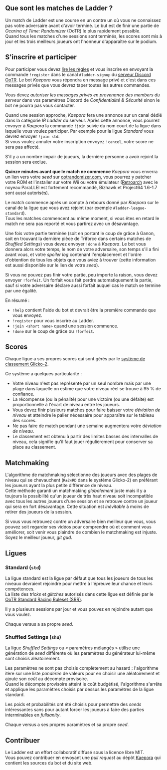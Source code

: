 ## Que sont les matches de Ladder ?
Un match de Ladder est une course en un contre un où vous ne connaissez pas
votre adversaire avant d'avoir terminé. Le but est de finir une partie de
_Ocarina of Time: Randomizer_ (OoTR) le plus rapidement possible.  
Quand tous les matches d'une sessions sont terminés, les scores sont mis à
jour et les trois meilleurs joueurs ont l'honneur d'apparaître sur le podium.

## S'inscrire et participer
Pour participer vous devez [lire les règles](/rules) et vous inscrire en
envoyant la commande `!register` dans le canal `#ladder-signup` du [serveur
Discord OoTR](https://discord.gg/yZtdURz). Le bot _Kaepora_ vous répondra en
message privé et c'est dans ces messages privés que vous devrez taper toutes
les autres commandes.

<div class="message is-warning">
    <div class="message-body">
        <p>Vous devez <em>autoriser les messages privés en provenance des
        members du serveur</em> dans vos paramètres Discord de
        <em>Confidentialité & Sécurité</em> sinon le bot ne pourra pas vous
        contacter.</p>
    </div>
</div>

Quand une session approche, _Kaepora_ fera une annonce sur un canal dédié dans
la catégorie _IR Ladder_ du serveur. Après cette annonce, vous pourrez envoyer
à _Kaepora_ la commande `!join` suivie du nom court de la ligue dans laquelle
vous voulez participer. Par exemple pour la ligue _Standard_ vous devrez
envoyer `!join std`.  
Si vous voulez annuler votre inscription envoyez `!cancel`, votre score ne sera
pas affecté.

<div class="message is-warning">
    <div class="message-body">
        <p>S'il y a un nombre impair de joueurs, la dernière personne a avoir
        rejoint la session sera exclue.</p>
    </div>
</div>

**Quinze minutes avant que le match ne commence** _Kaepora_ vous enverra un lien
vers votre _seed_ sur [ootrandomizer.com](https://ootrandomizer.com), vous
pourrez y patcher votre ROM et l'installer sur votre Wii ou votre émulateur
([Retroarch](https://www.retroarch.com/) avec le noyeau ParaLLEl est fortement
recommandé, Bizhawk et Project64 1.6-1.7 sont aussi autorisés).

Le match commence après un compte à rebours donné par _Kaepora_ sur le canal de
la ligue que vous avez rejoint (par exemple `#ladder-league-standard`).  
Tous les matches commencent au même moment, si vous êtes en retard le match ne
sera pas reporté et vous partirez avec un désavantage.

Une fois votre partie terminée (soit en portant le coup de grâce à Ganon, soit
en trouvant la dernière pièce de Triforce dans certains matches de _Shuffled
Settings_) vous devez envoyer `!done` à _Kaepora_.
Le bot vous donnera alors votre temps, le nom de votre adversaire, son temps
s'il a fini avant vous, et votre _spoiler log_ contenant l'emplacement et
l'ordre d'obtention de tous les objets que vous aviez à trouver (cette
information est aussi disponible sur le lien de votre _seed_).

Si vous ne pouvez pas finir votre partie, peu importe la raison, vous devez
envoyer `!forfeit`. Un forfait vous fait perdre automatiquement la partie, sauf
si votre adversaire déclare aussi forfait auquel cas le match se termine par
une égalité.

<div class="message is-info">
    <div class="message-header"><p>En résumé :</p></div>
    <div class="message-body">
        <ul>
        <li><code>!help</code> contient l'aide du bot et devrait être la première commande que vous envoyez.</li>
        <li><code>!register</code> pour vous inscrire au Ladder.</li>
        <li><code>!join &lt;short name&gt;</code> quand une session commence.</li>
        <li><code>!done</code> sur le coup de grâce ou <code>!forfeit</code>.</li>
        </ul>
    </div>
</div>

## Scores
Chaque ligue a ses propres scores qui sont gérés par le [système de classement
Glicko-2][1].

Ce système a quelques particularité :

 - Votre niveau n'est pas représenté par un seul nombre mais par une plage dans
   laquelle on estime que votre niveau réel se trouve à 95 % de confiance.
 - La récompense (ou la pénalité) pour une victoire (ou une défaite) est
   proportionnelle à l'écart de niveau entre les joueurs.
 - Vous devez finir plusieurs matches pour faire baisser votre _déviation de
   niveau_ et atteindre le palier nécessaire pour apparaître sur le tableau des
   scores.
 - Ne pas faire de match pendant une semaine augmentera votre _déviation de niveau_.
 - Le classement est obtenu à partir des limites basses des intervalles de
   niveau, cela signifie qu'il faut jouer régulièrement pour conserver sa place
   au classement.

[1]: https://fr.wikipedia.org/wiki/Classement_Glicko

## Matchmaking
L'algorithme de matchmaking sélectionne des joueurs avec des plages de niveau
qui se chevauchent (`R±2×RD` dans le système Glicko-2) en préférant les joueurs
ayant la plus petite différence de niveau.  
Cette méthode garanti un matchmaking _globalement_ juste mais il y a toujours
la possibilité qu'un joueur de très haut niveau soit incompatible avec tous les
autres joueurs d'une session et se retrouve contre un joueur qui sera en fort
désavantage. Cette situation est _inévitable_ à moins de retirer des joueurs de
la session.

Si vous vous retrouvez contre un adversaire bien meilleur que vous, vous pouvez
soit regarder ses vidéos pour comprendre où et comment vous améliorer, soit
venir vous plaindre de combien le matchmaking est injuste. Soyez le meilleur
joueur, _git gud_.

## Ligues
### Standard (`std`)
La ligue standard est la ligue par défaut que tous les joueurs de tous les
niveaux devraient rejoindre pour mettre à l'épreuve leur chance et leurs
compétences.  
La liste des _tricks_ et _glitches_ autorisés dans cette ligue est définie par
le [OoTR Standard Racing Ruleset (SRR)][2].

Il y a plusieurs sessions par jour et vous pouvez en rejoindre autant que vous
voulez.

Chaque versus a sa propre _seed_.

[2]: https://wiki.ootrandomizer.com/index.php?title=Standard

### Shuffled Settings (`shu`)
La ligue _Shuffled Settings_ ou « paramètres mélangés » utilise une génération
de _seed_ différente où les paramètres du générateur lui-même sont choisis
aléatoirement.

Les paramètres ne sont pas choisis complètement au hasard : l'algorithme itère
sur une liste _pondérée_ de valeurs pour en choisir une aléatoirement et ajoute
son _coût_ au décompte provisoire.  
Quand le décompte provisoire atteint le coût budgétisé, l'algorithme s'arrête
et applique les paramètres choisis par dessus les paramètres de la ligue
standard.

Les poids et probabilités ont été choisis pour permettre des _seeds_
intéressantes sans pour autant forcer les joueurs à faire des parties
interminables en _fullsanity_.

Chaque versus a ses propres paramètres et sa propre _seed_.

## Contribuer
Le Ladder est un effort collaboratif diffusé sous la licence libre MIT.  
Vous pouvez contribuer en envoyant une _pull request_ au dépôt [Kaepora][3] qui
contient les sources du bot et du site web.

[3]: https://github.com/OOTR-Ladder/kaepora
